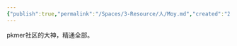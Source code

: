```yaml
---
{"publish":true,"permalink":"/Spaces/3-Resource/人/Moy.md","created":"2025-07-09","modified":"2025-07-09","published":"2025-07-12T13:48:18.138+08:00","cssclasses":""}
---
```



pkmer社区的大神，精通全部。
